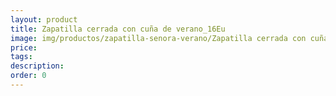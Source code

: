 ```yaml
---
layout: product
title: Zapatilla cerrada con cuña de verano_16Eu
image: img/productos/zapatilla-senora-verano/Zapatilla cerrada con cuña de verano_16Eu.webp
price: 
tags: 
description: 
order: 0
---
```

